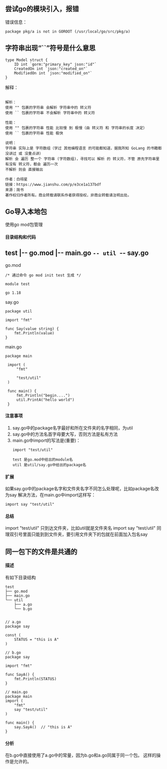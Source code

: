 ## 尝试go的模块引入，报错
错误信息：
```
package pkg/a is not in GOROOT (/usr/local/go/src/pkg/a)
```

## 字符串出现“``”符号是什么意思
```
type Model struct {
	ID int `gorm:"primary_key" json:"id"`
	CreatedOn int `json:"created_on"`
	ModifiedOn int `json:"modified_on"`
}
```
解释：
```

解析：
使用 "" 包裹的字符串 会解析 字符串中的 转义符
使用 `` 包裹的字符串 不会解析 字符串中的 转义符

性能：
使用 "" 包裹的字符串 性能 比较慢 到 极慢（由 转义符 和 字符串的长度 决定）
使用 `` 包裹的字符串 性能 极快

说明：
字符串 实际上是 字符数组（学过 其他编程语言 的可能都知道，据我所知 GoLang 的书籍都 没讲过 或 没重点讲）
解析 会 遍历 整一个 字符串 (字符数组)，寻找可以 解析 的 转义符，不管 原先字符串里 有没有 转义符，都会 遍历一次
不解析 则会 直接输出

作者：白祤星
链接：https://www.jianshu.com/p/e3ce1a137bdf
来源：简书
著作权归作者所有。商业转载请联系作者获得授权，非商业转载请注明出处。
```

## Go导入本地包
使用go mod包管理

#### 目录结构和代码
test
|-- go.mod
|-- main.go
`-- util
    `-- say.go
---

go.mod
```
/* 通过命令 go mod init test 生成 */

module test

go 1.18
```

say.go
```
package util

import "fmt"

func Say(value string) {
    fmt.Println(value)
}
```

main.go
```
package main

 import (
     "fmt"

     "test/util"
 )

 func main() {
     fmt.Println("begin....")
     util.PrintA("hello world")
 }

```

#### 注意事项
1. say.go中的package名字最好和所在文件夹的名字相同，为util
2. say.go中的方法名首字母要大写，否则方法是私有方法
3. main.go中import的写法是(重要)：
    ```
    import "test/util"

    test 是go.mod中给出的module名
    util 是util/say.go中给出的package名
    ```


#### 扩展
如果say.go中的package名字和文件夹名字不同怎么处理呢，比如package名改为say
解决方法，在main.go中import这样写：
```
import say "test/util"
```

#### 总结
import "test/util" 只到达文件夹，比如util就是文件夹名
import say "test/util" 同理双引号里面只能到到文件夹，要引用文件夹下的包就在前面加入包名say

## 同一包下的文件是共通的
#### 描述
有如下目录结构
```
test
├── go.mod
├── main.go
└── util
    ├── a.go
    └── b.go


// a.go
package say

const (
    STATUS = "this is A"
)

// b.go
package say

import "fmt"

func SayA() {
    fmt.Println(STATUS)
}

// main.go
package main
import (
    "fmt"
    say "test/util"
)

func main() {
    say.SayA()  // "this is A"
}

```

#### 分析
在b.go中直接使用了a.go中的常量，因为b.go和a.go同属于同一个包。
这样的操作是允许的。
